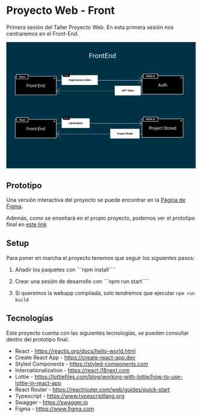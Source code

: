 # Proyecto Web - Front

Primera sesión del Taller Proyecto Web. En esta primera sesión nos centraremos en el Front-End.

![Frontend](./doc/frontend.svg)

## Prototipo

Una versión interactiva del proyecto se puede encontrar en la [Página de Figma](https://www.figma.com/proto/3e43h8TrzwpjfKwXvFxZoP/Taller?page-id=144%3A51&node-id=147%3A3&viewport=254%2C48%2C0.21&scaling=min-zoom&starting-point-node-id=147%3A3).

Además, como se enseñará en el propio proyecto, podemos ver el prototipo final en [este link](https://taller-threepoints-1.netlify.app/)

## Setup

Para poner en marcha el proyecto tenemos que seguir los siguientes pasos:

1. Añadir los paquetes con ```npm install````

2. Crear una sesión de desarrollo con ```npm run start````

3. Si queremos la webapp compilada, solo tendremos que ejecutar ```npm run build```


## Tecnologías

Este proyecto cuenta con las siguientes tecnologías, se pueden consultar dentro del prototipo final.

* React - https://reactjs.org/docs/hello-world.html
* Create React App - https://create-react-app.dev 
* Styled Components - https://styled-components.com
* Internationalization - https://react.i18next.com
* Lottie - https://lottiefiles.com/blog/working-with-lottie/how-to-use-lottie-in-react-app
* React Router - https://reactrouter.com/web/guides/quick-start
* Typescript - https://www.typescriptlang.org
* Swagger - https://swagger.io
* Figma - https://www.figma.com